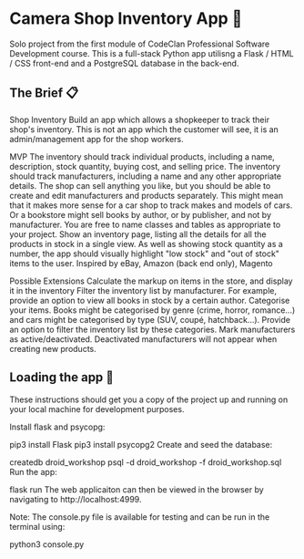 # Camera Shop Inventory App :camera_flash:
Solo project from the first module of CodeClan Professional Software Development course. This is a full-stack Python app utilisng a Flask / HTML / CSS front-end and a PostgreSQL database in the back-end.

## The Brief :clipboard:
Shop Inventory
Build an app which allows a shopkeeper to track their shop's inventory. This is not an app which the customer will see, it is an admin/management app for the shop workers.

MVP
The inventory should track individual products, including a name, description, stock quantity, buying cost, and selling price.
The inventory should track manufacturers, including a name and any other appropriate details.
The shop can sell anything you like, but you should be able to create and edit manufacturers and products separately.
This might mean that it makes more sense for a car shop to track makes and models of cars. Or a bookstore might sell books by author, or by publisher, and not by manufacturer. You are free to name classes and tables as appropriate to your project.
Show an inventory page, listing all the details for all the products in stock in a single view.
As well as showing stock quantity as a number, the app should visually highlight "low stock" and "out of stock" items to the user.
Inspired by
eBay, Amazon (back end only), Magento

Possible Extensions
Calculate the markup on items in the store, and display it in the inventory
Filter the inventory list by manufacturer. For example, provide an option to view all books in stock by a certain author.
Categorise your items. Books might be categorised by genre (crime, horror, romance...) and cars might be categorised by type (SUV, coupé, hatchback...). Provide an option to filter the inventory list by these categories.
Mark manufacturers as active/deactivated. Deactivated manufacturers will not appear when creating new products.

## Loading the app :dizzy:		
These instructions should get you a copy of the project up and running on your local machine for development purposes.

Install flask and psycopg:

pip3 install Flask
pip3 install psycopg2
Create and seed the database:

createdb droid_workshop
psql -d droid_workshop -f droid_workshop.sql
Run the app:

flask run
The web applicaiton can then be viewed in the browser by navigating to http://localhost:4999.

Note: The console.py file is available for testing and can be run in the terminal using:

python3 console.py